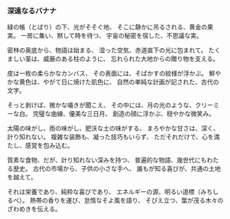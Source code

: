 ### 深遠なるバナナ

緑の帳（とばり）の下、光がそそぐ地、
そこに静かに吊るされる、黄金の果実。
一房に集い、黙して時を待つ、
宇宙の秘密を宿した、不思議な実。

密林の奥底から、物語は始まる、
湿った空気、赤道直下の光に包まれて。
たくましい茎は、威厳のある柱のように、
忘れられた大地からの贈り物を支える。

皮は一枚の柔らかなカンバス、
その表面には、そばかすの紋様が浮かぶ。
鮮やかな黄色は、やがて日に焼けた肌色に、
自然の単純な計画が記された、古代の文字。

そっと剥けば、微かな囁きが聞こえ、
その中には、月の光のような、クリーミーな白。
完璧な曲線、優美な三日月、
創造の顔に浮かぶ、穏やかな微笑み。

太陽の味がし、雨の味がし、肥沃な土の味がする、
まろやかな甘さは、深く、計り知れない。
複雑な装飾も、凝った技巧もいらず、
ただそれだけで、心を満たし、感覚を包み込む。

質素な食物、だが、計り知れない深みを持つ、
普遍的な物語、幾世代にもわたる歴史。
古代の市場から、子供の小さな手へ、
誰もが知る喜びが、共通の土地を越えて。

それは栄養であり、純粋な喜びであり、
エネルギーの源、明るい道標（みちしるべ）。
熱帯の香りを運び、怠惰なそよ風を語り、
そびえ立つ、葉が茂る木々のざわめきを伝える。

